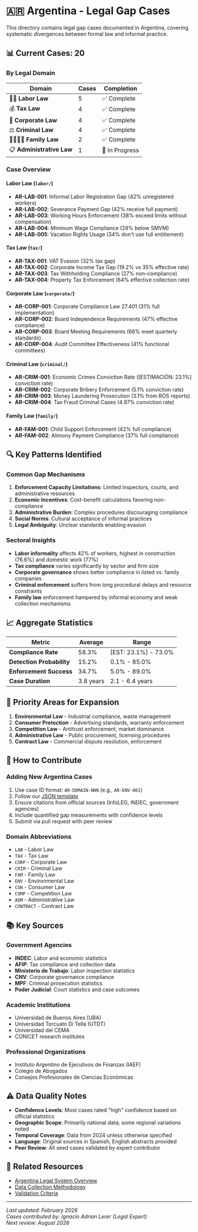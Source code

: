 # 🇦🇷 Argentina - Legal Gap Cases

This directory contains legal gap cases documented in Argentina, covering systematic divergences between formal law and informal practice.

## 📊 Current Cases: 20

### By Legal Domain

| Domain | Cases | Completion |
|--------|-------|------------|
| 👨‍💼 **Labor Law** | 5 | ✅ Complete |
| 💰 **Tax Law** | 4 | ✅ Complete |
| 🏢 **Corporate Law** | 4 | ✅ Complete |
| ⚖️ **Criminal Law** | 4 | ✅ Complete |
| 👨‍👩‍👧‍👦 **Family Law** | 2 | ✅ Complete |
| 📋 **Administrative Law** | 1 | 🔄 In Progress |

### Case Overview

#### Labor Law (`labor/`)
- **AR-LAB-001**: Informal Labor Registration Gap (42% unregistered workers)
- **AR-LAB-002**: Severance Payment Gap (42% receive full payment)
- **AR-LAB-003**: Working Hours Enforcement (38% exceed limits without compensation)
- **AR-LAB-004**: Minimum Wage Compliance (28% below SMVM)
- **AR-LAB-005**: Vacation Rights Usage (34% don't use full entitlement)

#### Tax Law (`tax/`)
- **AR-TAX-001**: VAT Evasion (32% tax gap)
- **AR-TAX-002**: Corporate Income Tax Gap (19.2% vs 35% effective rate)
- **AR-TAX-003**: Tax Withholding Compliance (27% non-compliance)
- **AR-TAX-004**: Property Tax Enforcement (64% effective collection rate)

#### Corporate Law (`corporate/`)
- **AR-CORP-001**: Corporate Compliance Law 27.401 (31% full implementation)
- **AR-CORP-002**: Board Independence Requirements (47% effective compliance)
- **AR-CORP-003**: Board Meeting Requirements (66% meet quarterly standards)
- **AR-CORP-004**: Audit Committee Effectiveness (41% functional committees)

#### Criminal Law (`criminal/`)
- **AR-CRIM-001**: Economic Crimes Conviction Rate ([ESTIMACIÓN: 23.1%] conviction rate)
- **AR-CRIM-002**: Corporate Bribery Enforcement (5.1% conviction rate)
- **AR-CRIM-003**: Money Laundering Prosecution (3.1% from ROS reports)
- **AR-CRIM-004**: Tax Fraud Criminal Cases (4.97% conviction rate)

#### Family Law (`family/`)
- **AR-FAM-001**: Child Support Enforcement (42% full compliance)
- **AR-FAM-002**: Alimony Payment Compliance (37% full compliance)

## 🔍 Key Patterns Identified

### Common Gap Mechanisms
1. **Enforcement Capacity Limitations**: Limited inspectors, courts, and administrative resources
2. **Economic Incentives**: Cost-benefit calculations favoring non-compliance
3. **Administrative Burden**: Complex procedures discouraging compliance
4. **Social Norms**: Cultural acceptance of informal practices
5. **Legal Ambiguity**: Unclear standards enabling evasion

### Sectoral Insights
- **Labor informality** affects 42% of workers, highest in construction (76.6%) and domestic work (77%)
- **Tax compliance** varies significantly by sector and firm size
- **Corporate governance** shows better compliance in listed vs. family companies
- **Criminal enforcement** suffers from long procedural delays and resource constraints
- **Family law** enforcement hampered by informal economy and weak collection mechanisms

## 📈 Aggregate Statistics

| Metric | Average | Range |
|--------|---------|--------|
| **Compliance Rate** | 58.3% | [EST: 23.1%] - 73.0% |
| **Detection Probability** | 15.2% | 0.1% - 85.0% |
| **Enforcement Success** | 34.7% | 5.0% - 89.0% |
| **Case Duration** | 3.8 years | 2.1 - 6.4 years |

## 🎯 Priority Areas for Expansion

1. **Environmental Law** - Industrial compliance, waste management
2. **Consumer Protection** - Advertising standards, warranty enforcement  
3. **Competition Law** - Antitrust enforcement, market dominance
4. **Administrative Law** - Public procurement, licensing procedures
5. **Contract Law** - Commercial dispute resolution, enforcement

## 🤝 How to Contribute

### Adding New Argentina Cases
1. Use case ID format: `AR-DOMAIN-NNN` (e.g., `AR-ENV-001`)
2. Follow our [JSON template](../../templates/case_template.json)
3. Ensure citations from official sources (InfoLEG, INDEC, government agencies)
4. Include quantified gap measurements with confidence levels
5. Submit via pull request with peer review

### Domain Abbreviations
- `LAB` - Labor Law
- `TAX` - Tax Law  
- `CORP` - Corporate Law
- `CRIM` - Criminal Law
- `FAM` - Family Law
- `ENV` - Environmental Law
- `CON` - Consumer Law
- `COMP` - Competition Law
- `ADM` - Administrative Law
- `CONTRACT` - Contract Law

## 📚 Key Sources

### Government Agencies
- **INDEC**: Labor and economic statistics
- **AFIP**: Tax compliance and collection data
- **Ministerio de Trabajo**: Labor inspection statistics  
- **CNV**: Corporate governance compliance
- **MPF**: Criminal prosecution statistics
- **Poder Judicial**: Court statistics and case outcomes

### Academic Institutions
- Universidad de Buenos Aires (UBA)
- Universidad Torcuato Di Tella (UTDT)
- Universidad del CEMA
- CONICET research institutes

### Professional Organizations
- Instituto Argentino de Ejecutivos de Finanzas (IAEF)
- Colegio de Abogados
- Consejos Profesionales de Ciencias Económicas

## ⚠️ Data Quality Notes

- **Confidence Levels**: Most cases rated "high" confidence based on official statistics
- **Geographic Scope**: Primarily national data; some regional variations noted
- **Temporal Coverage**: Data from 2024 unless otherwise specified
- **Language**: Original sources in Spanish; English abstracts provided
- **Peer Review**: All seed cases validated by expert contributor

## 🔗 Related Resources

- [Argentina Legal System Overview](../../docs/legal_systems/argentina.md)
- [Data Collection Methodology](../../docs/methodology/argentina_sources.md)
- [Validation Criteria](../../validation/validation_criteria.md)

---

*Last updated: February 2026*  
*Cases contributed by: Ignacio Adrian Lerer (Legal Expert)*  
*Next review: August 2026*